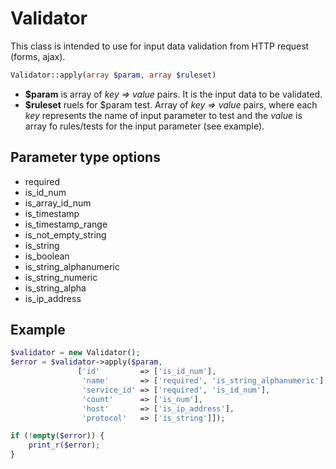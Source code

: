 # Validator
This class is intended to use for input data validation from HTTP request (forms, ajax).
```php
Validator::apply(array $param, array $ruleset)
```
* **$param** is array of *key => value* pairs. It is the input data to be validated.
* **$ruleset** ruels for $param test. Array of *key => value* pairs, where each *key* represents the name of input parameter to test and the *value* is array fo rules/tests for the input parameter (see example).
## Parameter type options
* required
* is_id_num
* is_array_id_num
* is_timestamp
* is_timestamp_range
* is_not_empty_string
* is_string
* is_boolean
* is_string_alphanumeric
* is_string_numeric
* is_string_alpha
* is_ip_address
## Example
```php
$validator = new Validator();
$error = $validator->apply($param,
			   ['id'         => ['is_id_num'],
			    'name'       => ['required', 'is_string_alphanumeric'],
			    'service_id' => ['required', 'is_id_num'],
			    'count'      => ['is_num'],
			    'host'       => ['is_ip_address'],
			    'protocol'   => ['is_string']]);

if (!empty($error)) {
    print_r($error);
}
```
